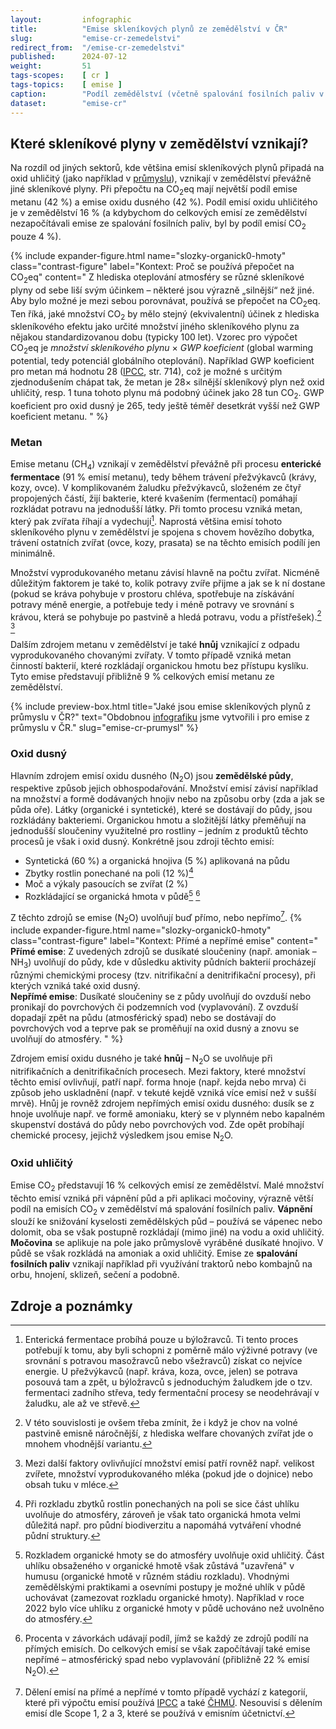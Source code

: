 ```yaml
---
layout:         infographic
title:          "Emise skleníkových plynů ze zemědělství v ČR"
slug:           "emise-cr-zemedelstvi"
redirect_from:  "/emise-cr-zemedelstvi"
published:      2024-07-12
weight:         51
tags-scopes:    [ cr ]
tags-topics:    [ emise ]
caption:        "Podíl zemědělství (včetně spalování fosilních paliv v tomto sektoru) na celkových emisích skleníkových plynů Česka v roce 2022 byl 8,2 %."
dataset:        "emise-cr"
---
```


## Které skleníkové plyny v zemědělství vznikají?

Na rozdíl od jiných sektorů, kde většina emisí skleníkových plynů připadá na oxid uhličitý (jako například v [průmyslu](https://faktaoklimatu.cz/infografiky/emise-cr-prumysl?q=prumys)), vznikají v zemědělství převážně jiné skleníkové plyny. Při přepočtu na CO<sub>2</sub>eq mají největší podíl emise metanu (42 %) a emise oxidu dusného (42 %). Podíl emisí oxidu uhličitého je v zemědělství 16 % (a kdybychom do celkových emisí ze zemědělství nezapočítávali emise ze spalování fosilních paliv, byl by podíl emisí CO<sub>2</sub> pouze 4 %).


{% include expander-figure.html
    name="slozky-organick0-hmoty"
    class="contrast-figure"
    label="Kontext: Proč se používá přepočet na CO<sub>2</sub>eq"
    content="
Z hlediska oteplování atmosféry se různé skleníkové plyny od sebe liší svým účinkem – některé jsou výrazně „silnější“ než jiné. Aby bylo možné je mezi sebou porovnávat, používá se přepočet na CO<sub>2</sub>eq. Ten říká, jaké množství CO<sub>2</sub> by mělo stejný (ekvivalentní) účinek z hlediska skleníkového efektu jako určité množství jiného skleníkového plynu za nějakou standardizovanou dobu (typicky 100 let). Vzorec pro výpočet CO<sub>2</sub>eq je *množství skleníkového plynu* × *GWP koeficient* (global warming potential, tedy potenciál globálního oteplování). Například GWP koeficient pro metan má hodnotu 28 ([IPCC](https://www.ipcc.ch/site/assets/uploads/2018/02/WG1AR5_Chapter08_FINAL.pdf), str. 714), což je možné s určitým zjednodušením chápat tak, že metan je 28× silnější skleníkový plyn než oxid uhličitý, resp. 1 tuna tohoto plynu má podobný účinek jako 28 tun CO<sub>2</sub>. GWP koeficient pro oxid dusný je 265, tedy ještě téměř desetkrát vyšší než GWP koeficient metanu.
"
%}

### Metan
Emise metanu (CH<sub>4</sub>) vznikají v zemědělství převážně při procesu **enterické fermentace** (91 % emisí metanu), tedy během trávení přežvýkavců (krávy, kozy, ovce). V komplikovaném žaludku přežvýkavců, složeném ze čtyř propojených částí, žijí bakterie, které kvašením (fermentací) pomáhají rozkládat potravu na jednodušší látky. Při tomto procesu vzniká metan, který pak zvířata říhají a vydechují[^entericka-fermentace]. Naprostá většina emisí tohoto skleníkového plynu v zemědělství je spojena s chovem hovězího dobytka, trávení ostatních zvířat (ovce, kozy, prasata) se na těchto emisích podílí jen minimálně.

Množství vyprodukovaného metanu závisí hlavně na počtu zvířat. Nicméně důležitým faktorem je také to, kolik potravy zvíře přijme a jak se k ní dostane (pokud se kráva pohybuje v prostoru chléva, spotřebuje na získávání potravy méně energie, a potřebuje tedy i méně potravy ve srovnání s krávou, která se pohybuje po pastvině a hledá potravu, vodu a přístřešek).[^animal-welfare] [^dalsi-faktory]

Dalším zdrojem metanu v zemědělství je také **hnůj** vznikající z odpadu vyprodukovaného chovanými zvířaty. V tomto případě vzniká metan činností bakterií, které rozkládají organickou hmotu bez přístupu kyslíku. Tyto emise představují přibližně 9 % celkových emisí metanu ze zemědělství. 

{% include preview-box.html
    title="Jaké jsou emise skleníkových plynů z průmyslu v ČR?"
    text="Obdobnou [infografiku](/infografiky/emise-cr-prumysl) jsme vytvořili i pro emise z průmyslu v ČR."
    slug="emise-cr-prumysl"
%}

### Oxid dusný
Hlavním zdrojem emisí oxidu dusného (N<sub>2</sub>O) jsou **zemědělské půdy**, respektive způsob jejich obhospodařování. Množství emisí závisí například na množství a formě dodávaných hnojiv nebo na způsobu orby (zda a jak se půda oře). Látky (organické i syntetické), které se dostávají do půdy, jsou rozkládány bakteriemi. Organickou hmotu a složitější látky přeměňují na jednodušší sloučeniny využitelné pro rostliny – jedním z produktů těchto procesů je však i oxid dusný. Konkrétně jsou zdroji těchto emisí:
- Syntetická (60 %) a organická hnojiva (5 %) aplikovaná na půdu
- Zbytky rostlin ponechané na poli (12 %)[^zbytky-rostlin]
- Moč a výkaly pasoucích se zvířat (2 %)
- Rozkládající se organická hmota v půdě[^org-hmota] [^procenta-vysvetleni]

Z těchto zdrojů se emise (N<sub>2</sub>O) uvolňují buď přímo, nebo nepřímo[^prime-neprime].
{% include expander-figure.html
    name="slozky-organick0-hmoty"
    class="contrast-figure"
    label="Kontext: Přímé a nepřímé emise"
    content="
**Přímé emise**: Z uvedených zdrojů se dusíkaté sloučeniny (např. amoniak – NH<sub>3</sub>) uvolňují do půdy, kde v důsledku aktivity půdních bakterií procházejí různými chemickými procesy (tzv. nitrifikační a denitrifikační procesy), při kterých vzniká také oxid dusný.  
**Nepřímé emise**: Dusíkaté sloučeniny se z půdy uvolňují do ovzduší nebo pronikají do povrchových či podzemních vod (vyplavování). Z ovzduší dopadají zpět na půdu (atmosférický spad) nebo se dostávají do povrchových vod a teprve pak se proměňují na oxid dusný a znovu se uvolňují do atmosféry. 
"
%}


Zdrojem emisí oxidu dusného je také **hnůj** – N<sub>2</sub>O se uvolňuje při nitrifikačních a denitrifikačních procesech. Mezi faktory, které množství těchto emisí ovlivňují, patří např. forma hnoje (např. kejda nebo mrva) či způsob jeho uskladnění (např. v tekuté kejdě vzniká více emisí než v sušší mrvě). Hnůj je rovněž zdrojem nepřímých emisí oxidu dusného: dusík se z hnoje uvolňuje např. ve formě amoniaku, který se v plynném nebo kapalném skupenství dostává do půdy nebo povrchových vod. Zde opět probíhají chemické procesy, jejichž výsledkem jsou emise N<sub>2</sub>O.

### Oxid uhličitý
Emise CO<sub>2</sub> představují 16 % celkových emisí ze zemědělství. Malé množství těchto emisí vzniká při vápnění půd a při aplikaci močoviny, výrazně větší podíl na emisích CO<sub>2</sub> v zemědělství má spalování fosilních paliv. **Vápnění** slouží ke snižování kyselosti zemědělských půd – používá se vápenec nebo dolomit, oba se však postupně rozkládají (mimo jiné) na vodu a oxid uhličitý. **Močovina** se aplikuje na pole jako průmyslově vyráběné dusíkaté hnojivo. V půdě se však rozkládá na amoniak a oxid uhličitý. Emise ze **spalování fosilních paliv** vznikají například při využívání traktorů nebo kombajnů na orbu, hnojení, sklizeň, sečení a podobně. 

## Zdroje a poznámky

[^entericka-fermentace]: Enterická fermentace probíhá pouze u býložravců. Ti tento proces potřebují k tomu, aby byli schopni z poměrně málo výživné potravy (ve srovnání s potravou masožravců nebo všežravců) získat co nejvíce energie. U přežvýkavců (např. kráva, koza, ovce, jelen) se potrava posouvá tam a zpět, u býložravců s jednoduchým žaludkem jde o tzv. fermentaci zadního střeva, tedy fermentační procesy se neodehrávají v žaludku, ale až ve střevě.
[^prime-neprime]: Dělení emisí na přímé a nepřímé v tomto případě vychází z kategorií, které při výpočtu emisí používá [IPCC](https://www.ipcc-nggip.iges.or.jp/public/gp/bgp/4_6_Indirect_N2O_Agriculture.pdf) a také [ČHMÚ](https://www.chmi.cz/files/portal/docs/uoco/oez/nis/NIR/CZE_NID-2024-2022_main_text_UNFCCC.pdf). Nesouvisí s dělením emisí dle Scope 1, 2 a 3, které se používá v emisním účetnictví. 
[^procenta-vysvetleni]: Procenta v závorkách udávají podíl, jímž se každý ze zdrojů podílí na přímých emisích. Do celkových emisí se však započítávají také emise nepřímé – atmosférický spad nebo vyplavování (přibližně 22 % emisí N<sub>2</sub>O).
[^org-hmota]: Rozkladem organické hmoty se do atmosféry uvolňuje oxid uhličitý. Část uhlíku obsaženého v organické hmotě však zůstává "uzavřená" v humusu (organické hmotě v různém stádiu rozkladu). Vhodnými zemědělskými praktikami a osevními postupy je možné uhlík v půdě uchovávat (zamezovat rozkladu organické hmoty). Například v roce 2022 bylo více uhlíku z organické hmoty v půdě uchováno než uvolněno do atmosféry.
[^dalsi-faktory]: Mezi další faktory ovlivňující množství emisí patří rovněž např. velikost zvířete, množství vyprodukovaného mléka (pokud jde o dojnice) nebo obsah tuku v mléce.
[^animal-welfare]: V této souvislosti je ovšem třeba zmínit, že i když je chov na volné pastvině emisně náročnější, z hlediska welfare chovaných zvířat jde o mnohem vhodnější variantu.
[^zbytky-rostlin]: Při rozkladu zbytků rostlin ponechaných na poli se sice část uhlíku uvolňuje do atmosféry, zároveň je však tato organická hmota velmi důležitá např. pro půdní biodiverzitu a napomáhá vytváření vhodné půdní struktury.
